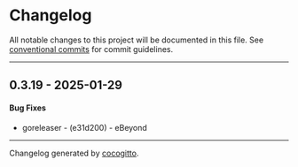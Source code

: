 # Changelog
All notable changes to this project will be documented in this file. See [conventional commits](https://www.conventionalcommits.org/) for commit guidelines.

- - -
## 0.3.19 - 2025-01-29
#### Bug Fixes
- goreleaser - (e31d200) - eBeyond

- - -

Changelog generated by [cocogitto](https://github.com/cocogitto/cocogitto).